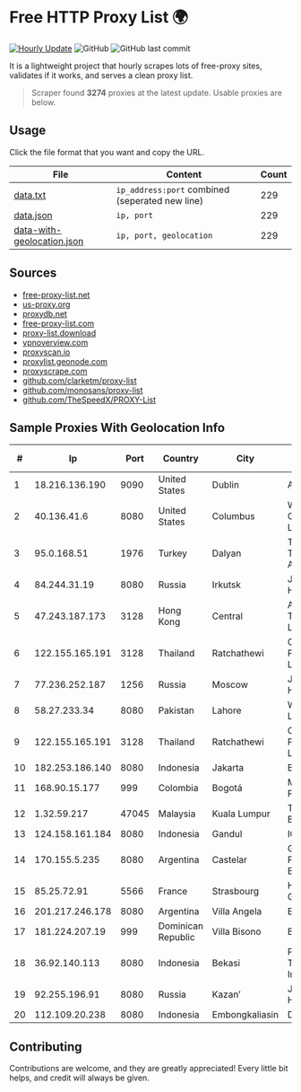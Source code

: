 
# Free HTTP Proxy List 🌍

[![Hourly Update](https://github.com/mertguvencli/http-proxy-list/actions/workflows/main.yml/badge.svg?branch=main)](https://github.com/mertguvencli/http-proxy-list/actions/workflows/main.yml)
![GitHub](https://img.shields.io/github/license/mertguvencli/http-proxy-list)
![GitHub last commit](https://img.shields.io/github/last-commit/mertguvencli/http-proxy-list)

It is a lightweight project that hourly scrapes lots of free-proxy sites, validates if it works, and serves a clean proxy list.


> Scraper found **3274** proxies at the latest update. Usable proxies are below.

## Usage

Click the file format that you want and copy the URL.


|File|Content|Count|
|----|-------|-----|
|[data.txt](https://raw.githubusercontent.com/mertguvencli/http-proxy-list/main/proxy-list/data.txt)|`ip_address:port` combined (seperated new line)|229|
|[data.json](https://raw.githubusercontent.com/mertguvencli/http-proxy-list/main/proxy-list/data.json)|`ip, port`|229|
|[data-with-geolocation.json](https://raw.githubusercontent.com/mertguvencli/http-proxy-list/main/proxy-list/data-with-geolocation.json)|`ip, port, geolocation`|229|

## Sources

* [free-proxy-list.net](https://free-proxy-list.net)
* [us-proxy.org](https://www.us-proxy.org)
* [proxydb.net](http://proxydb.net)
* [free-proxy-list.com](https://free-proxy-list.com/?page=&port=&type%5B%5D=http&type%5B%5D=https&up_time=0&search=Search)
* [proxy-list.download](https://www.proxy-list.download/HTTP)
* [vpnoverview.com](https://vpnoverview.com/privacy/anonymous-browsing/free-proxy-servers)
* [proxyscan.io](https://www.proxyscan.io)
* [proxylist.geonode.com](https://proxylist.geonode.com/api/proxy-list?limit=300&page=1&sort_by=lastChecked&sort_type=desc&protocols=http,https)
* [proxyscrape.com](https://api.proxyscrape.com/v2/?request=displayproxies&protocol=http&timeout=10000&country=all&ssl=all&anonymity=all)
* [github.com/clarketm/proxy-list](https://raw.githubusercontent.com/clarketm/proxy-list/master/proxy-list-raw.txt)
* [github.com/monosans/proxy-list](https://raw.githubusercontent.com/monosans/proxy-list/main/proxies/http.txt)
* [github.com/TheSpeedX/PROXY-List](https://raw.githubusercontent.com/TheSpeedX/PROXY-List/master/http.txt)


## Sample Proxies With Geolocation Info

|#|Ip|Port|Country|City|Internet Service Provider|
|-|--|----|-------|----|-------------------------|
|1|18.216.136.190|9090|United States|Dublin|Amazon.com, Inc.|
|2|40.136.41.6|8080|United States|Columbus|Windstream Communications LLC|
|3|95.0.168.51|1976|Turkey|Dalyan|Turk Telekomunikasyon Anonim Sirketi|
|4|84.244.31.19|8080|Russia|Irkutsk|JSC "ER-Telecom Holding"|
|5|47.243.187.173|3128|Hong Kong|Central|Alibaba (US) Technology Co., Ltd.|
|6|122.155.165.191|3128|Thailand|Ratchathewi|CAT Telecom Public Company Limited|
|7|77.236.252.187|1256|Russia|Moscow|JSC "ER-Telecom Holding"|
|8|58.27.233.34|8080|Pakistan|Lahore|Wateen Telecom Limited|
|9|122.155.165.191|3128|Thailand|Ratchathewi|CAT Telecom Public Company Limited|
|10|182.253.186.140|8080|Indonesia|Jakarta|BIZNET|
|11|168.90.15.177|999|Colombia|Bogotá|Media Commerce Partners S.A|
|12|1.32.59.217|47045|Malaysia|Kuala Lumpur|Telekom Malaysia Berhad|
|13|124.158.161.184|8080|Indonesia|Gandul|ICON+|
|14|170.155.5.235|8080|Argentina|Castelar|Gobernacion de la Provincia de Buenos Aires|
|15|85.25.72.91|5566|France|Strasbourg|Host Europe GmbH|
|16|201.217.246.178|8080|Argentina|Villa Angela|Ecom Chaco S.A.|
|17|181.224.207.19|999|Dominican Republic|Villa Bisono|BW TELECOM|
|18|36.92.140.113|8080|Indonesia|Bekasi|PT. Telekomunikasi Indonesia|
|19|92.255.196.91|8080|Russia|Kazan’|JSC "ER-Telecom Holding"|
|20|112.109.20.238|8080|Indonesia|Embongkaliasin|DATAUTAMANET|



## Contributing

Contributions are welcome, and they are greatly appreciated! Every
little bit helps, and credit will always be given.

